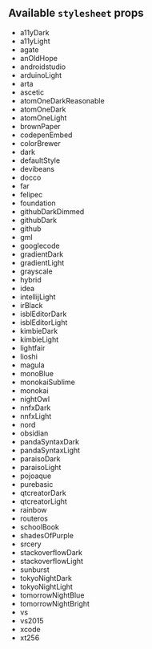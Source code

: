 ## Available `stylesheet` props 
* a11yDark
* a11yLight
* agate
* anOldHope
* androidstudio
* arduinoLight
* arta
* ascetic
* atomOneDarkReasonable
* atomOneDark
* atomOneLight
* brownPaper
* codepenEmbed
* colorBrewer
* dark
* defaultStyle
* devibeans
* docco
* far
* felipec
* foundation
* githubDarkDimmed
* githubDark
* github
* gml
* googlecode
* gradientDark
* gradientLight
* grayscale
* hybrid
* idea
* intellijLight
* irBlack
* isblEditorDark
* isblEditorLight
* kimbieDark
* kimbieLight
* lightfair
* lioshi
* magula
* monoBlue
* monokaiSublime
* monokai
* nightOwl
* nnfxDark
* nnfxLight
* nord
* obsidian
* pandaSyntaxDark
* pandaSyntaxLight
* paraisoDark
* paraisoLight
* pojoaque
* purebasic
* qtcreatorDark
* qtcreatorLight
* rainbow
* routeros
* schoolBook
* shadesOfPurple
* srcery
* stackoverflowDark
* stackoverflowLight
* sunburst
* tokyoNightDark
* tokyoNightLight
* tomorrowNightBlue
* tomorrowNightBright
* vs
* vs2015
* xcode
* xt256